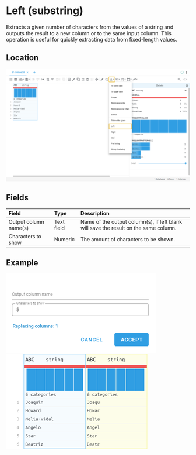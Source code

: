 # Left (substring)
Extracts a given number of characters from the values of a string and outputs the result to a new column or to the same input column.
This operation is useful for quickly extracting data from fixed-length values.
## Location
![Left (substring) on the interface](../../docs/screenshots/location/left_string.png)
## Fields
| Field | Type | Description |
| :--- | :--- | :--- |
| Output column name(s) | Text field | Name of the output column(s), if left blank will save the result on the same column. |
| Characters to show | Numeric | The amount of characters to be shown. |
## Example
![Left (substring) fields](../../docs/screenshots/form/left_string.png)
![Left (substring) example](../../docs/screenshots/table/left_string.png)
